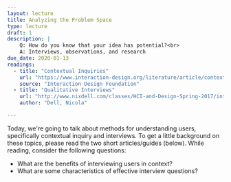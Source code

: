 ```yaml
---
layout: lecture
title: Analyzing the Problem Space
type: lecture
draft: 1
description: |
    Q: How do you know that your idea has potential?<br>
    A: Interviews, observations, and research
due_date: 2020-01-13
readings:
  - title: "Contextual Inquiries"
    url: "https://www.interaction-design.org/literature/article/contextual-interviews-and-how-to-handle-them"
    source: "Interaction Design Foundation"
  - title: "Qualitative Interviews"
    url: "http://www.nixdell.com/classes/HCI-and-Design-Spring-2017/interview-strategies.pdf"
    author: "Dell, Nicola"

---
```

Today, we're going to talk about methods for understanding users, specifically contextual inquiry and interviews.  To get a little background on these topics, please read the  two short articles/guides (below). While reading, consider the following questions:

* What are the benefits of interviewing users in context?
* What are some characteristics of effective interview questions?